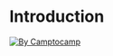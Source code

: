 # Introduction

[![By Camptocamp](https://img.shields.io/badge/by-camptocamp-fb7047.svg)](http://www.camptocamp.com)
